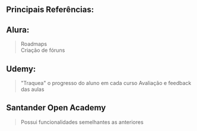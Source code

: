 ## Principais Referências: <br>
## Alura:
> Roadmaps <br>
> Criação de fóruns
## Udemy:
> "Traquea" o progresso do aluno em cada curso
> Avaliação e feedback das aulas
## Santander Open Academy
>Possui funcionalidades semelhantes as anteriores
